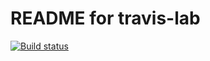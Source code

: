 # README for travis-lab
[![Build status](https://travis-ci.org/tutzr/travislab.svg?master)](https://travis-ci.org/tutzr)
